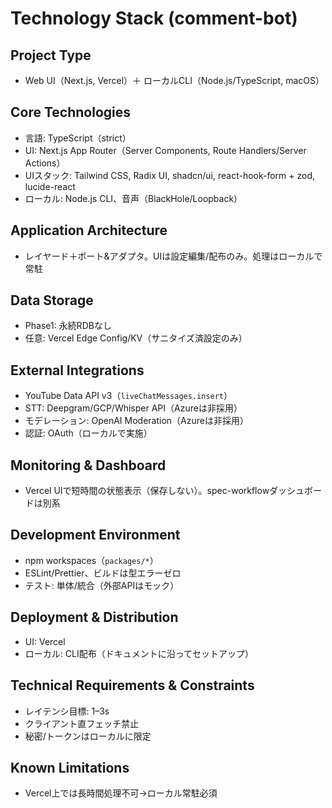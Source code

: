 # Technology Stack (comment-bot)

## Project Type
- Web UI（Next.js, Vercel）＋ ローカルCLI（Node.js/TypeScript, macOS）

## Core Technologies
- 言語: TypeScript（strict）
- UI: Next.js App Router（Server Components, Route Handlers/Server Actions）
- UIスタック: Tailwind CSS, Radix UI, shadcn/ui, react-hook-form + zod, lucide-react
- ローカル: Node.js CLI、音声（BlackHole/Loopback）

## Application Architecture
- レイヤード＋ポート&アダプタ。UIは設定編集/配布のみ。処理はローカルで常駐

## Data Storage
- Phase1: 永続RDBなし
- 任意: Vercel Edge Config/KV（サニタイズ済設定のみ）

## External Integrations
- YouTube Data API v3（`liveChatMessages.insert`）
- STT: Deepgram/GCP/Whisper API（Azureは非採用）
- モデレーション: OpenAI Moderation（Azureは非採用）
- 認証: OAuth（ローカルで実施）

## Monitoring & Dashboard
- Vercel UIで短時間の状態表示（保存しない）。spec-workflowダッシュボードは別系

## Development Environment
- npm workspaces（`packages/*`）
- ESLint/Prettier、ビルドは型エラーゼロ
- テスト: 単体/統合（外部APIはモック）

## Deployment & Distribution
- UI: Vercel
- ローカル: CLI配布（ドキュメントに沿ってセットアップ）

## Technical Requirements & Constraints
- レイテンシ目標: 1–3s
- クライアント直フェッチ禁止
- 秘密/トークンはローカルに限定

## Known Limitations
- Vercel上では長時間処理不可→ローカル常駐必須
